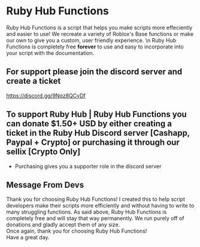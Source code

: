 # Ruby Hub Functions
Ruby Hub Functions is a script that helps you make scripts more effeciently and easier to use! We recreate a variety of Roblox's Base functions or make our own to give you a custom, user friendly experience. \n
Ruby Hub Functions is completely free **forever** to use and easy to incorporate into your script with the documentation.

## For support please join the discord server and create a ticket
https://discord.gg/9Nqz8QCyDf

## To support Ruby Hub | Ruby Hub Functions you can donate $1.50+ USD by either creating a ticket in the Ruby Hub Discord server [Cashapp, Paypal + Crypto] or purchasing it through our sellix [Crypto Only]
- Purchasing gives you a supporter role in the discord server

## Message From Devs
Thank you for choosing Ruby Hub Functions! I created this to help script developers make their scripts more efficiently and without having to write to many struggling functions. As said above, Ruby Hub Functions is completely free and will stay that way permanently. We run purely off of donations and gladly accept them of any size. \
Once again, thank you for choosing Ruby Hub Functions!\
Have a great day.

